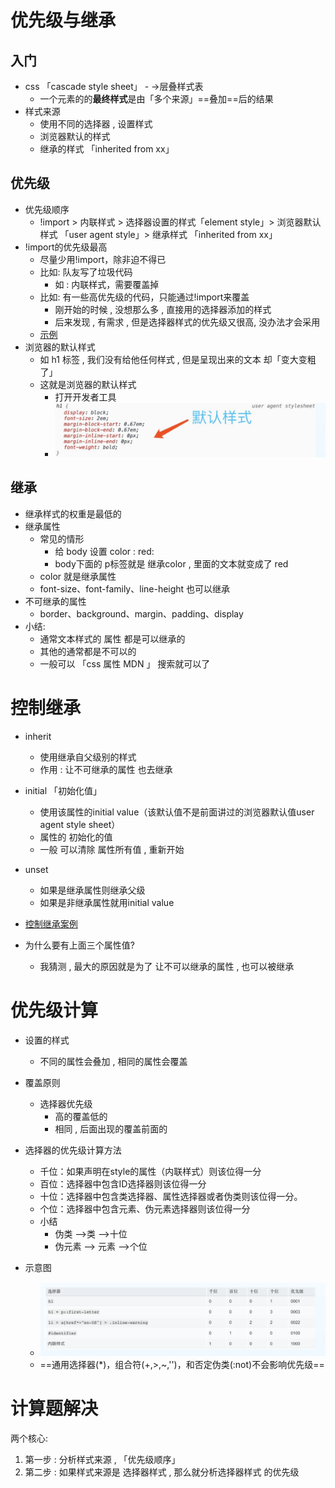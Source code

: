 # 优先级与继承

## 入门

- css 「cascade  style  sheet」 - ->层叠样式表
  - 一个元素的的**最终样式**是由「多个来源」==叠加==后的结果
- 样式来源
  - 使用不同的选择器 , 设置样式
  - 浏览器默认的样式
  - 继承的样式   「inherited   from  xx」

## 优先级

- 优先级顺序
  - !import > 内联样式  > 选择器设置的样式「element style」> 浏览器默认样式  「user  agent style」>  继承样式 「inherited   from  xx」
- !import的优先级最高
  - 尽量少用!import，除非迫不得已
  - 比如: 队友写了垃圾代码  
    - 如 : 内联样式，需要覆盖掉
  - 比如: 有一些高优先级的代码，只能通过!import来覆盖
    - 刚开始的时候 , 没想那么多 , 直接用的选择器添加的样式
    - 后来发现 , 有需求 , 但是选择器样式的优先级又很高, 没办法才会采用
  - [示例](http://js.jirengu.com/mogop/1)
- 浏览器的默认样式
  - 如 h1 标签 , 我们没有给他任何样式 , 但是呈现出来的文本 却「变大变粗了」
  - 这就是浏览器的默认样式
    - 打开开发者工具
    - ![](assets\默认样式.jpg)



## 继承

- 继承样式的权重是最低的
- 继承属性
  - 常见的情形
    - 给 body 设置 color : red:
    - body下面的 p标签就是 继承color , 里面的文本就变成了 red
  - color 就是继承属性
  - font-size、font-family、line-height  也可以继承
- 不可继承的属性
  - border、background、margin、padding、display
- 小结:
  - 通常文本样式的 属性 都是可以继承的
  - 其他的通常都是不可以的
  - 一般可以  「css  属性  MDN 」 搜索就可以了



# 控制继承

- inherit
  - 使用继承自父级别的样式
  - 作用 : 让不可继承的属性 也去继承
- initial  「初始化值」
  - 使用该属性的initial value（该默认值不是前面讲过的浏览器默认值user agent style sheet）
  - 属性的 初始化的值
  - 一般 可以清除 属性所有值 , 重新开始

- unset  
  - 如果是继承属性则继承父级
  - 如果是非继承属性就用initial value

- [控制继承案例](http://js.jirengu.com/bukey/1)
- 为什么要有上面三个属性值?
  - 我猜测 , 最大的原因就是为了 让不可以继承的属性 , 也可以被继承



# 优先级计算

- 设置的样式
  - 不同的属性会叠加 , 相同的属性会覆盖

- 覆盖原则

  - 选择器优先级
    - 高的覆盖低的
    - 相同 , 后面出现的覆盖前面的

  

  

- 选择器的优先级计算方法
  - 千位：如果声明在style的属性（内联样式）则该位得一分
  - 百位：选择器中包含ID选择器则该位得一分
  - 十位：选择器中包含类选择器、属性选择器或者伪类则该位得一分。
  - 个位：选择器中包含元素、伪元素选择器则该位得一分
  - 小结
    - 伪类 -->类 –->十位
    - 伪元素 –-> 元素 -->个位

- 示意图
  - ![](assets\优先级示意图.jpg)
  - ==通用选择器(*)，组合符(+,>,~,'')，和否定伪类(:not)不会影响优先级==



# 计算题解决

两个核心:

1. 第一步 : 分析样式来源 , 「优先级顺序」
2. 第二步 :  如果样式来源是 选择器样式 , 那么就分析选择器样式 的优先级  

